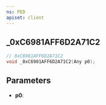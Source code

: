 ```yaml
---
ns: PED
apiset: client
---
```

## _0xC6981AFF6D2A71C2

```c
// 0xC6981AFF6D2A71C2
void _0xC6981AFF6D2A71C2(Any p0);
```


## Parameters
* **p0**: